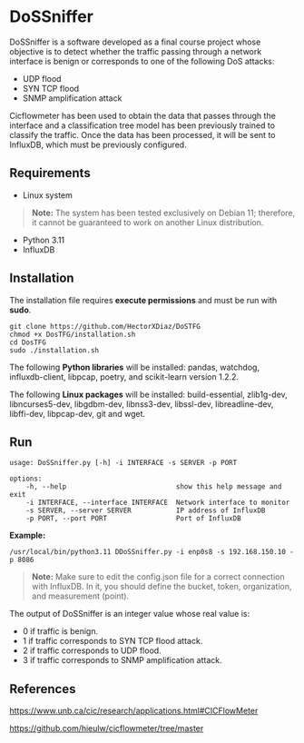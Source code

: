 # DoSSniffer
DoSSniffer is a software developed as a final course project whose objective is to detect whether the traffic passing through a network interface is benign or corresponds to one of the following DoS attacks:
- UDP flood
- SYN TCP flood
- SNMP amplification attack

Cicflowmeter has been used to obtain the data that passes through the interface and a classification tree model has been previously trained to classify the traffic. Once the data has been processed, it will be sent to InfluxDB, which must be previously configured.

## Requirements

- Linux system
> **Note:** The system has been tested exclusively on Debian 11; therefore, it cannot be guaranteed to work on another Linux distribution.
- Python 3.11
- InfluxDB

## Installation
The installation file requires **execute permissions** and must be run with **sudo**.

    git clone https://github.com/HectorXDiaz/DoSTFG
    chmod +x DosTFG/installation.sh
    cd DosTFG
    sudo ./installation.sh

The following **Python libraries** will be installed: pandas, watchdog, influxdb-client, libpcap, poetry, and scikit-learn version 1.2.2.

The following **Linux packages** will be installed: build-essential, zlib1g-dev, libncurses5-dev, libgdbm-dev, libnss3-dev, libssl-dev, libreadline-dev, libffi-dev, libpcap-dev, git and wget. 

## Run
    usage: DoSSniffer.py [-h] -i INTERFACE -s SERVER -p PORT
    
    options:
        -h, --help                           show this help message and exit
        -i INTERFACE, --interface INTERFACE  Network interface to monitor
        -s SERVER, --server SERVER           IP address of InfluxDB
        -p PORT, --port PORT                 Port of InfluxDB

**Example:**

    /usr/local/bin/python3.11 DDoSSniffer.py -i enp0s8 -s 192.168.150.10 -p 8086
> **Note:** Make sure to edit the config.json file for a correct connection with InfluxDB. In it, you should define the bucket, token, organization, and measurement (point).

The output of DoSSniffer is an integer value whose real value is:

- 0 if traffic is benign.
- 1 if traffic corresponds to SYN TCP flood attack.
- 2 if traffic corresponds to UDP flood.
- 3 if traffic corresponds to SNMP amplification attack.
## References
https://www.unb.ca/cic/research/applications.html#CICFlowMeter

https://github.com/hieulw/cicflowmeter/tree/master
